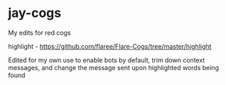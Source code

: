 # jay-cogs
My edits for red cogs

highlight - https://github.com/flaree/Flare-Cogs/tree/master/highlight

Edited for my own use to enable bots by default, trim down context messages, and change the message sent upon highlighted words being found
